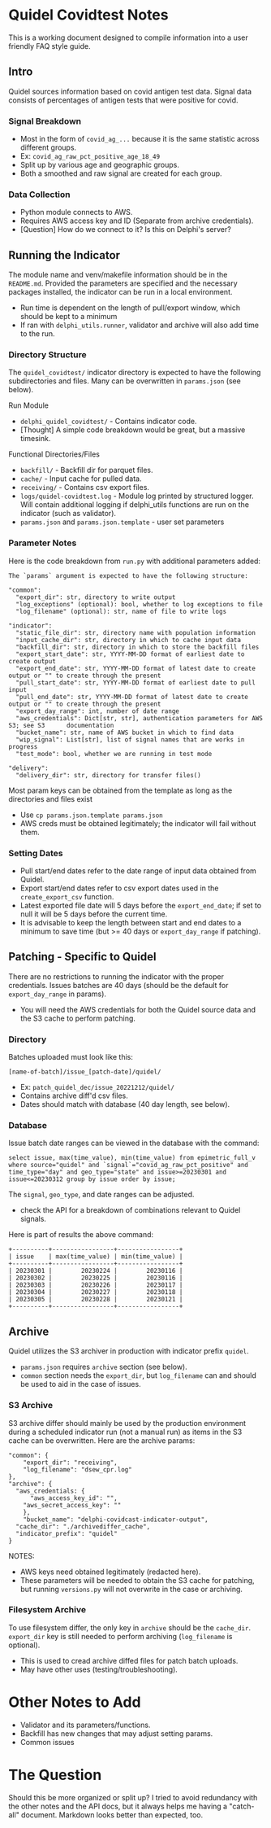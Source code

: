 # Quidel Covidtest Notes
This is a working document designed to compile information into a user friendly FAQ style guide. 

## Intro
Quidel sources information based on covid antigen test data. Signal data consists of percentages of antigen tests that were positive for covid.

### Signal Breakdown
- Most in the form of `covid_ag_...` because it is the same statistic across different groups.
- Ex: `covid_ag_raw_pct_positive_age_18_49`
- Split up by various age and geographic groups.
- Both a smoothed and raw signal are created for each group.

### Data Collection
- Python module connects to AWS. 
- Requires AWS access key and ID (Separate from archive credentials).
- [Question] How do we connect to it? Is this on Delphi's server?

## Running the Indicator
The module name and venv/makefile information should be in the `README.md`. Provided the parameters are specified and the necessary packages installed, the indicator can be run in a local environment.
- Run time is dependent on the length of pull/export window, which should be kept to a minimum
- If ran with `delphi_utils.runner`, validator and archive will also add time to the run.

### Directory Structure
The `quidel_covidtest/` indicator directory is expected to have the following subdirectories and files. Many can be overwritten in `params.json` (see below).

Run Module
- `delphi_quidel_covidtest/` - Contains indicator code.
- [Thought] A simple code breakdown would be great, but a massive timesink.

Functional Directories/Files
- `backfill/` - Backfill dir for parquet files.
- `cache/` - Input cache for pulled data.
- `receiving/` - Contains csv export files.
- `logs/quidel-covidtest.log` - Module log printed by structured logger. Will contain additional logging if delphi_utils functions are run on the indicator (such as validator).
- `params.json` and `params.json.template` - user set parameters

### Parameter Notes
Here is the code breakdown from `run.py` with additional parameters added:
```
The `params` argument is expected to have the following structure:

"common":
  "export_dir": str, directory to write output
  "log_exceptions" (optional): bool, whether to log exceptions to file
  "log_filename" (optional): str, name of file to write logs

"indicator":
  "static_file_dir": str, directory name with population information
  "input_cache_dir": str, directory in which to cache input data
  "backfill_dir": str, directory in which to store the backfill files
  "export_start_date": str, YYYY-MM-DD format of earliest date to create output
  "export_end_date": str, YYYY-MM-DD format of latest date to create output or "" to create through the present
  "pull_start_date": str, YYYY-MM-DD format of earliest date to pull input
  "pull_end_date": str, YYYY-MM-DD format of latest date to create output or "" to create through the present
  "export_day_range": int, number of date range
  "aws_credentials": Dict[str, str], authentication parameters for AWS S3; see S3      documentation
  "bucket_name": str, name of AWS bucket in which to find data
  "wip_signal": List[str], list of signal names that are works in progress
  "test_mode": bool, whether we are running in test mode

"delivery":
  "delivery_dir": str, directory for transfer files()
```

Most param keys can be obtained from the template as long as the directories and files exist
- Use `cp params.json.template params.json`
- AWS creds must be obtained legitimately; the indicator will fail without them.

### Setting Dates
- Pull start/end dates refer to the date range of input data obtained from Quidel.
- Export start/end dates refer to csv export dates used in the `create_export_csv` function.
- Latest exported file date will 5 days before the `export_end_date`; if set to null it will be 5 days before the current time.
- It is advisable to keep the length between start and end dates to a minimum to save time (but >= 40 days or `export_day_range` if patching).

## Patching - Specific to Quidel

There are no restrictions to running the indicator with the proper credentials.	Issues batches are 40 days (should be the default for `export_day_range` in params).
  - You will need the AWS credentials for both the Quidel source data and the S3 cache to perform patching.

### Directory
Batches uploaded must look like this:

`[name-of-batch]/issue_[patch-date]/quidel/`
- Ex: `patch_quidel_dec/issue_20221212/quidel/`
- Contains archive diff'd csv files.
- Dates should match with database (40 day length, see below).

### Database
Issue batch date ranges can be viewed in the database with the command:

```
select issue, max(time_value), min(time_value) from epimetric_full_v where source="quidel" and `signal`="covid_ag_raw_pct_positive" and time_type="day" and geo_type="state" and issue>=20230301 and issue<=20230312 group by issue order by issue;
```
The `signal`, `geo_type`, and date ranges can be adjusted.
- check the API for a breakdown of combinations relevant to Quidel signals.

Here is part of results the above command:
```
+----------+-----------------+-----------------+
| issue    | max(time_value) | min(time_value) |
+----------+-----------------+-----------------+
| 20230301 |        20230224 |        20230116 |
| 20230302 |        20230225 |        20230116 |
| 20230303 |        20230226 |        20230117 |
| 20230304 |        20230227 |        20230118 |
| 20230305 |        20230228 |        20230121 |
+----------+-----------------+-----------------+
```

## Archive
Quidel utilizes the S3 archiver in production with indicator prefix `quidel`.
- `params.json` requires `archive` section (see below).
- `common` section needs the `export_dir`, but `log_filename` can and should be used to aid in the case of issues.

### S3 Archive
S3 archive differ should mainly be used by the production environment during a scheduled indicator run (not a manual run) as items in the S3 cache can be overwritten. Here are the archive params:
```
"common": {
    "export_dir": "receiving",
    "log_filename": "dsew_cpr.log"
},
"archive": {
  "aws_credentials: {
	  "aws_access_key_id": "",
    "aws_secret_access_key": ""
	},
	"bucket_name": "delphi-covidcast-indicator-output",
  "cache_dir": "./archivediffer_cache",
  "indicator_prefix": "quidel"
}
```
NOTES: 
- AWS keys need obtained legitimately (redacted here).
- These parameters will be needed to obtain the S3 cache for patching, but running `versions.py` will not overwrite in the case or archiving.

### Filesystem Archive
To use filesystem differ, the only key in `archive` should be the `cache_dir`. 
`export_dir` key is still needed to perform archiving (`log_filename` is optional).

- This is used to cread archive diffed files for patch batch uploads.
- May have other uses (testing/troubleshooting).

# Other Notes to Add
- Validator and its parameters/functions.
- Backfill has new changes that may adjust setting params.
- Common issues

# The Question 
Should this be more organized or split up? I tried to avoid redundancy with the other notes and the API docs, but it always helps me having a "catch-all" document. Markdown looks better than expected, too.

